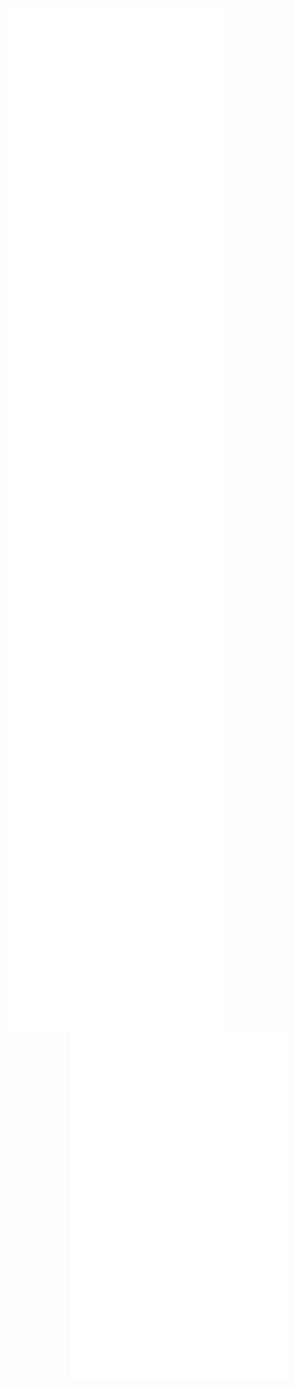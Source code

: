 [<img align="left" width="390" alt="Hi" src="https://raw.githubusercontent.com/AbdallahMhz/AbdallahMhz/main/GeneralInfo.svg">](#)
[<img align="right" width="390" alt="Love chess" src="https://raw.githubusercontent.com/AbdallahMhz/AbdallahMhz/main/Chess.svg">](#)
[<img align="right" width="390" alt="Love chess" src="https://raw.githubusercontent.com/AbdallahMhz/AbdallahMhz/main/Achievements.svg">](#)
